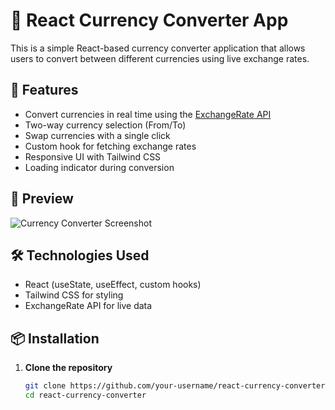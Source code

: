 # 💱 React Currency Converter App

This is a simple React-based currency converter application that allows users to convert between different currencies using live exchange rates.

## 🚀 Features

- Convert currencies in real time using the [ExchangeRate API](https://www.exchangerate-api.com/)
- Two-way currency selection (From/To)
- Swap currencies with a single click
- Custom hook for fetching exchange rates
- Responsive UI with Tailwind CSS
- Loading indicator during conversion

## 📸 Preview

![Currency Converter Screenshot](screenshot.png)

## 🛠️ Technologies Used

- React (useState, useEffect, custom hooks)
- Tailwind CSS for styling
- ExchangeRate API for live data

## 📦 Installation

1. **Clone the repository**
   ```bash
   git clone https://github.com/your-username/react-currency-converter.git
   cd react-currency-converter